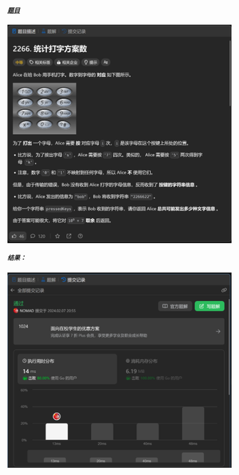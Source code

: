 ##### [题目](https://leetcode.cn/problems/count-number-of-texts/description/)
![pic](img.png)
##### 结果：
![pic](result.png)
